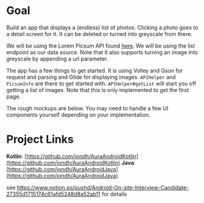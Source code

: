 # Goal

Build an app that displays a (endless) list of photos. Clicking a photo goes to a detail screen for it. It can be deleted or turned into greyscale from there. 

We will be using the Lorem Picsum API found [here](https://picsum.photos/). We will be using the list endpoint as our data source. Note that it also supports turning an image into greyscale by appending a url parameter.

The app has a few things to get started. It is using Volley and Gson for request and parsing and Glide for displaying images. `APIHelper` and `PicsumInfo` are there to get started with. `APIHelper#getList` will start you off getting a list of images. Note that this is only implemented to get the first page.

The rough mockups are below. You may need to handle a few UI components yourself depending on your implementation.

# Project Links

**Kotlin**: [https://github.com/jondh/AuraAndroidKotlin](https://github.com/jondh/AuraAndroidKotlin)
**Java**: [https://github.com/jondh/AuraAndroidJava](https://github.com/jondh/AuraAndroidJava)

see https://www.notion.so/pushd/Android-On-site-Interview-Candidate-27355d1715174c61afd5248d8a52ab11 for details
